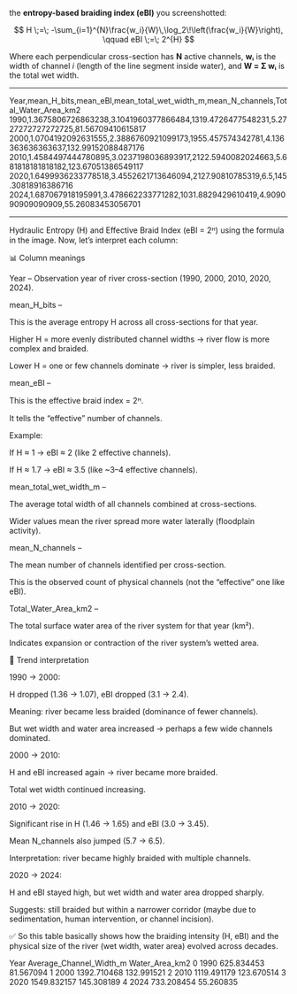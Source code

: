 the **entropy-based braiding index (eBI)** you screenshotted:

$$
H \;=\; -\sum_{i=1}^{N}\frac{w_i}{W}\,\log_2\!\left(\frac{w_i}{W}\right), \qquad eBI \;=\; 2^{H}
$$

Where each perpendicular cross-section has **N** active channels, **wᵢ** is the width of channel *i* (length of the line segment inside water), and **W = Σ wᵢ** is the total wet width.





----


Year,mean_H_bits,mean_eBI,mean_total_wet_width_m,mean_N_channels,Total_Water_Area_km2
1990,1.3675806726863238,3.1041960377866484,1319.4726477548231,5.2727272727272725,81.56709410615817
2000,1.0704192092631555,2.3886760921099173,1955.457574342781,4.136363636363637,132.99152088487176
2010,1.4584497444780895,3.0237198036893917,2122.5940082024663,5.681818181818182,123.67051386549117
2020,1.6499936233778518,3.4552621713646094,2127.90810785319,6.5,145.30818916386716
2024,1.687067918195991,3.478662233771282,1031.8829429610419,4.909090909090909,55.26083453056701


----


Hydraulic Entropy (H) and Effective Braid Index (eBI = 2ᴴ) using the formula in the image. Now, let’s interpret each column:

📊 Column meanings

Year – Observation year of river cross-section (1990, 2000, 2010, 2020, 2024).

mean_H_bits –

This is the average entropy H across all cross-sections for that year.

Higher H = more evenly distributed channel widths → river flow is more complex and braided.

Lower H = one or few channels dominate → river is simpler, less braided.

mean_eBI –

This is the effective braid index = 2ᴴ.

It tells the “effective” number of channels.

Example:

If H ≈ 1 → eBI ≈ 2 (like 2 effective channels).

If H ≈ 1.7 → eBI ≈ 3.5 (like ~3–4 effective channels).

mean_total_wet_width_m –

The average total width of all channels combined at cross-sections.

Wider values mean the river spread more water laterally (floodplain activity).

mean_N_channels –

The mean number of channels identified per cross-section.

This is the observed count of physical channels (not the “effective” one like eBI).

Total_Water_Area_km2 –

The total surface water area of the river system for that year (km²).

Indicates expansion or contraction of the river system’s wetted area.

🔎 Trend interpretation

1990 → 2000:

H dropped (1.36 → 1.07), eBI dropped (3.1 → 2.4).

Meaning: river became less braided (dominance of fewer channels).

But wet width and water area increased → perhaps a few wide channels dominated.

2000 → 2010:

H and eBI increased again → river became more braided.

Total wet width continued increasing.

2010 → 2020:

Significant rise in H (1.46 → 1.65) and eBI (3.0 → 3.45).

Mean N_channels also jumped (5.7 → 6.5).

Interpretation: river became highly braided with multiple channels.

2020 → 2024:

H and eBI stayed high, but wet width and water area dropped sharply.

Suggests: still braided but within a narrower corridor (maybe due to sedimentation, human intervention, or channel incision).

✅ So this table basically shows how the braiding intensity (H, eBI) and the physical size of the river (wet width, water area) evolved across decades.











Year  Average_Channel_Width_m  Water_Area_km2
0  1990               625.834453       81.567094
1  2000              1392.710468      132.991521
2  2010              1119.491179      123.670514
3  2020              1549.832157      145.308189
4  2024               733.208454       55.260835








